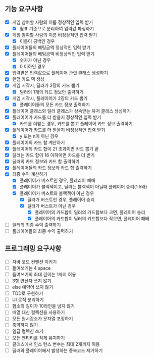 ## 기능 요구사항

- [x] 게임 참여할 사람의 이름 정상적인 입력 받기
    - [x] 쉼표 기준으로 분리하여 입력값 파싱하기
- [x] 게임 참여할 사람의 이름 비정상적인 입력 받기
    - [x] 이름이 공백인 경우
- [x] 플레이어들의 베팅금액 정상적인 입력 받기
- [x] 플레이어들의 베팅금액 비정상적인 입력 받기
    - [x] 숫자가 아닌 경우
    - [x] 0 이하인 경우
- [x] 입력받은 입력값으로 플레이어 관련 클래스 생성하기
- [x] 랜덤 카드 덱 생성
- [x] 게임 시작시, 딜러가 2장의 카드 뽑기
    - [x] 딜러의 1개의 카드 정보만 출력하기
- [x] 게임 시작시, 플레이어가 2장의 카드 뽑기
    - [x] 플레이어들의 모든 카드 정보 출력하기
- [x] 플레이어 클래스와 딜러 클래스가 상속받는 유저 클래스 생성하기
- [x] 플레이어가 카드를 더 받을지 정상적인 입력 받기
    - [x] 카드를 더받는 경우, 카드를 뽑고 플레이어 카드 정보 출력하기
- [x] 플레이어가 카드를 더 받을지 비정상적인 입력 받기
    - [x] y 또는 n이 아닌 경우
- [x] 플레이어의 카드 합 계산하기
- [x] 플레이어의 카드 합이 21 초과이면 카드 뽑기 끝
- [x] 딜러는 카드 합이 16 이하이면 카드를 더 받기
- [x] 딜러의 카드 정보와 카드 합 출력하기
- [x] 플레이어들의 카드 정보와 카드 합 출력하기
- [x] 최종 수익 계산하기
    - [x] 플레이어가 버스트인 경우, 플레리어 패배
    - [x] 플레이어가 블랙잭이고, 딜러는 블랙잭이 아닐때 플레이어 승리(1.5배)
    - [x] 플레이어가 버스트와 블랙잭이 아닌 경우
        - [x] 딜러가 버스트인 경우, 플레이어 승리
        - [x] 딜러가 버스트가 아닌 경우
            - [x] 플레어어의 카드합이 딜러의 카드합보다 크면, 플레이어 승리
            - [x] 플레이어의 카드합이 딜러의 카드합보다 작으면, 플레이어 패배
- [ ] 딜러의 최종 수익 출력하기
- [ ] 플레이어들의 최종 수익 출력하기

## 프로그래밍 요구사항

- [ ] 자바 코드 컨벤션 지키기
- [ ] 들여쓰기는 4 space
- [ ] 들여쓰기의 최대 깊이는 1까지 허용
- [ ] 3항 연산자 쓰지 않기
- [ ] else 예약어 쓰지 않기
- [ ] TDD로 구현하기
- [ ] UI 로직 분리하기
- [ ] 함소의 길이가 10라인을 넘지 않기
- [ ] 배열 대신 컬렉션을 사용하기
- [ ] 모든 원시갑소가 문자열 포장하기
- [ ] 축약하지 않기
- [ ] 일급 컬렉션 쓰기
- [ ] 모든 엔티티를 작게 유지하기
- [ ] 클래스에서 인스 턴스 변수는 최대 2개까지 허용
- [ ] 딜러와 플레이어에서 발생하는 중복코드 제거하기